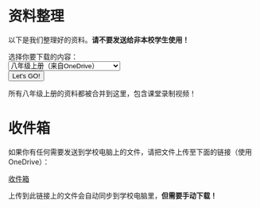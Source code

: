 <meta charset="utf-8" />
<meta name="viewport" content="width=device-width, initial-scale=1" />
<link href="https://cdn.jsdelivr.net/npm/bootstrap@5.1.2/dist/css/bootstrap.min.css" rel="stylesheet" />
<script src="https://cdn.jsdelivr.net/npm/bootstrap@5.1.2/dist/js/bootstrap.bundle.min.js"></script>
<nav class="navbar bg-white navbar-light sticky-top">
    <div class="container-fluid">
        <script src="/header.js" type="text/javascript"></script>
    </div>
</nav>
<link rel="stylesheet" type="text/css" href="style.css" />
<link rel="shortcut icon" href="/favicon.ico" />

# 资料整理

以下是我们整理好的资料。**请不要发送给非本校学生使用！**

<form id="form1" class="row">
    <label for="sel1" class="form-label">选择你要下载的内容：</label>
    <div class="col-sm-8">
      <select onchange="showDescription()" id="sel1" class="form-select" name="sellist1">
        <option>八年级上册（来自OneDrive）</option>
        <option>八年级上册政治笔记整理（本站）</option>
        <option>八年级下册语文（来自OneDrive）</option>
        <option>八年级下册数学（来自OneDrive）</option>
        <option>八年级下册英语（来自OneDrive）</option>
        <option>八年级下册政治（来自OneDrive）</option>
        <option>八年级下册历史（来自OneDrive）</option>
        <option>八年级下册地理（来自OneDrive）</option>
        <option>八年级下册生物（来自OneDrive）</option>
        <option>八年级下册物理（来自OneDrive）</option>
        <option>App安装包（来自OneDrive）</option>
      </select>
    </div>
    <button  onclick="letsgo()" type="submit" class="btn btn-primary col-sm-3">Let's GO!</button>
</form>

<p class="mt-3" id="demo">所有八年级上册的资料都被合并到这里，包含课堂录制视频！</p>

<script>
var form = document.getElementById("form1");
function showDescription() {
  var description = {
    "八年级上册（来自OneDrive）":"所有八年级上册的资料都被合并到这里，包含课堂录制视频！",
    "八年级上册政治笔记整理（本站）":"八年级上册的重要政治笔记，都在这里了！",
    "八年级下册语文（来自OneDrive）":"八年级下册的语文课件和综合性学习活动成品等。工作日期间，有新文件就立即更新！",
    "八年级下册数学（来自OneDrive）":"八年级下册的数学课件和《全品作业本》配套PPT及答案等。也许会更新。",
    "八年级下册英语（来自OneDrive）":"八年级下册的英语课件和报纸听力等。也许会更新。",
    "八年级下册政治（来自OneDrive）":"八年级下册的政治课件等。工作日期间，政治课下课就立即更新！",
    "八年级下册历史（来自OneDrive）":"八年级下册的历史课件和复习资料等。工作日期间，历史课下课就立即更新！",
    "八年级下册地理（来自OneDrive）":"八年级下册的地理课件和中招复习资料等。也许会更新。",
    "八年级下册生物（来自OneDrive）":"八年级下册的生物课件和中招复习资料等。工作日期间，有新文件就立即更新！",
    "八年级下册物理（来自OneDrive）":"八年级下册的历史课件和复习资料等。工作日期间，历史课下课就立即更新！",
    "App安装包（来自OneDrive）":"班级电脑上安装了许多App。这些App有可以根据时间切换背景的“WinDynamicDesktop”，切换主题的“AutoDarkMode”，不用电脑时的翻页时钟屏保的“FliqloScr”等等。这些App的安装包都汇总在这里，你可以直接下载安装。如果有能力的话，记得复制文件名去官网下载，支持它们的作者喔！"
  };
  document.getElementById("demo").innerHTML = description[form.elements[0].value];
}
function letsgo() {
  // var sel = document.getElementById("sel1");
  // var list = [];
  // var i;
  // for (i = 0; i < sel.length; i++) {
  //   list[list.length] = sel.options[i].text;
  // }
  var url = {
    "八年级上册（来自OneDrive）":"https://ym4qf-my.sharepoint.com/:f:/g/personal/class_ym4qf_onmicrosoft_com/Em9W0Bnc8SZMsEBaX6n9mVsBHhFJLt7jovrIGTHu-4PvTw?e=VPkOZP",
    "八年级上册政治笔记整理（本站）":"https://xiaocaozz.top/八年级上册｜政治学习资料整理",
    "八年级下册语文（来自OneDrive）":"https://ym4qf-my.sharepoint.com/:f:/g/personal/class_ym4qf_onmicrosoft_com/EhHo4W13UP9ImYwZTkcF2HQBZ4G2hJ9BG99SV4uOxfj1jQ?e=2a8zFV",
    "八年级下册数学（来自OneDrive）":"https://ym4qf-my.sharepoint.com/:f:/g/personal/class_ym4qf_onmicrosoft_com/ElDqQKAwcVtNjlMVKpfIVpUBYo1X8B9SSLtBAoYxBABxBQ?e=c2nFnL",
    "八年级下册英语（来自OneDrive）":"https://ym4qf-my.sharepoint.com/:f:/g/personal/class_ym4qf_onmicrosoft_com/EgLqtvWhC1FLsWcXxkA7K2sBPSCbmUNpM15WNwu5LiFb1g?e=cgEEnt",
    "八年级下册政治（来自OneDrive）":"https://ym4qf-my.sharepoint.com/:f:/g/personal/class_ym4qf_onmicrosoft_com/ElHEJ6Pbfk1MouuNdcpf4VwBUr1JGwLFY7W5dbTvagXTyg?e=Jb3mpT",
    "八年级下册历史（来自OneDrive）":"https://ym4qf-my.sharepoint.com/:f:/g/personal/class_ym4qf_onmicrosoft_com/Emq62LB0Ux5Eu2vz8Ao8V9YBLN07Ige9fr89HXCNIoJzWA?e=Rf3NEN",
    "八年级下册地理（来自OneDrive）":"https://ym4qf-my.sharepoint.com/:f:/g/personal/class_ym4qf_onmicrosoft_com/EhuXl14o3CtEnd7Y_LZ6zb4BNQs0F2c-_jpSVedUcUOZTw?e=SuVxHC",
    "八年级下册生物（来自OneDrive）":"https://ym4qf-my.sharepoint.com/:f:/g/personal/class_ym4qf_onmicrosoft_com/EldRDcAE-W5Oi9BqNii_UPgBbXZ7CWxaJixM0TESNXewZw?e=t9PlZ9",
    "八年级下册物理（来自OneDrive）":"https://ym4qf-my.sharepoint.com/:f:/g/personal/class_ym4qf_onmicrosoft_com/EnqpKqAEq1VMhgGRM2sDcVYBsfj3vJY-NU0sKfTd1MaMxw?e=KbCcbp",
    "App安装包（来自OneDrive）":"https://ym4qf-my.sharepoint.com/:f:/g/personal/class_ym4qf_onmicrosoft_com/EtUuoaqdkaZDiNd_6Gv1RQgBFHIvpFNND6G9_hECQPS2LQ?e=PCR0aZ"
  }
  window.open(url[form.elements[0].value]);
}
</script>

# 收件箱

如果你有任何需要发送到学校电脑上的文件，请把文件上传至下面的链接（使用OneDrive）：

<a class="btn btn-primary" href="https://ym4qf-my.sharepoint.com/:f:/g/personal/class_ym4qf_onmicrosoft_com/EmsTsbQD5ltHrDMz3k3_z0UByMGGUvpGefwjC0lNwNTrOg?e=LubDXW">收件箱</a>

上传到此链接上的文件会自动同步到学校电脑里，**但需要手动下载！**
